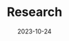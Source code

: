 ---
menus: main
title: 'Research'
date: 2023-10-24

design:
  background:
    image:
      # Add your image background to `assets/media/`.
      filename: website.jpeg

sections:
  - block: biography
    content:
      # The user's folder name in content/authors/
      username: admin
    design:
      biography:
        style: 'text-align: justify; font-size: 0.8em;'
  - block: cta-button-list
    content:
      # Need a custom icon?
      # Add an SVG image to the `assets/media/icons/` folder and reference it in the `icon` field below
      buttons:
        - text: India A Rising Star (November 2023)
          url: https://www.allianz.com/content/dam/onemarketing/azcom/Allianz_com/economic-research/publications/specials/en/2023/november/2023-11-09-India-AZ.pdf

        - text: Emerging Winners of the Great Decoupling with China
          url: https://www.allianz-trade.com/content/dam/onemarketing/aztrade/allianz-trade_com/en_gl/erd/publications/pdf/2023_11_24_what_to_watch.pdf
          
        - text: A Slow Landing for China
          url: https://www.allianz-trade.com/content/dam/onemarketing/aztrade/allianz-trade_com/en_gl/erd/publications/pdf/2023_11_24_what_to_watch.pdf

        - text: Whisper of the Night, with Devi Sastry
          url: https://www.youtube.com/watch?v=g4dj9ffDVSY

        - text: Sing we now of Christmas medley - Magnificat 2017, with Christ University Choir
          url: https://www.youtube.com/watch?v=Z-BjTJovwbc

        - text: Come Away (Live), at Autumn Muse with Jazz Kidding
          url: https://www.youtube.com/watch?v=GbjTGIbmOvc

---